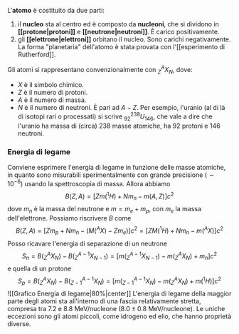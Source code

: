 L'**atomo** è costituito da due parti:
1. il **nucleo** sta al centro ed è composto da **nucleoni**, che si dividono in **[[protone|protoni]]** e **[[neutrone|neutroni]]**. È carico positivamente.
2. gli **[[elettrone|elettroni]]** orbitano il nucleo. Sono carichi negativamente.
La forma "planetaria" dell'atomo è stata provata con l'[[esperimento di Rutherford]].

Gli atomi si rappresentano convenzionalmente con $_{Z}^{A}X_{N}$, dove:
- $X$ è il simbolo chimico.
- $Z$ è il numero di protoni.
- $A$ è il numero di massa.
- $N$ è il numero di neutroni. È pari ad $A - Z$.
Per esempio, l'uranio (al di là di isotopi rari o processati) si scrive $_{92}^{238}U_{146}$, che vale a dire che l'uranio ha massa di (circa) 238 masse atomiche, ha 92 protoni e 146 neutroni.
### Energia di legame
Conviene esprimere l'energia di legame in funzione delle masse atomiche, in quanto sono misurabili sperimentalmente con grande precisione ($\sim10^{-6}$) usando la spettroscopia di massa. Allora abbiamo
$$B(Z,A)=[Zm(^{1}H)+Nm_{n}-m(A,Z)]c^{2}$$
dove $m_{n}$ è la massa del neutrone e $m=m_{e}+m_{p}$, con $m_{e}$ la massa dell'elettrone. Possiamo riscrivere $B$ come
$$B(Z,A)=[Zm_{p}+Nm_{n}-(M(^{A}X)-Zm_{e})]c^{2}=[ZM(^{1}H)+Nm_{n}-m(^{A}X)]c^{2}$$
Posso ricavare l'energia di separazione di un neutrone
$$S_{n}=B(_{Z}^{A}X_{N})-B(_{Z}^{A-1}X_{N-1})=[m(_{Z}^{A-1}X_{N-1})-m(_{Z}^{A}X_{N})+m_{n}]c^{2}$$
e quella di un protone
$$S_{p}=B(_{Z}^{A}X_{N})-B(_{Z-1}^{A-1}X_{N})=[m(_{Z-1}^{A-1}X_{N})-m(_{Z}^{A}X_{N})+m(^{1}H)]c^{2}$$
![[Grafico Energia di legame|80%|center]]
L'energia di legame della maggior parte degli atomi sta all'interno di una fascia relativamente stretta, compresa tra 7.2 e 8.8 MeV/nucleone ($8.0\pm0.8$ MeV/nucleone). Le uniche eccezioni sono gli atomi piccoli, come idrogeno ed elio, che hanno proprietà diverse.